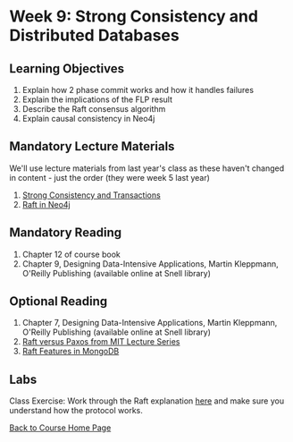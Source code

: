 # Week 9: Strong Consistency and Distributed Databases

## Learning Objectives
1. Explain how 2 phase commit works and how it handles failures
1. Explain the implications of the FLP result
1. Describe the Raft consensus algorithm
1. Explain causal consistency in Neo4j

## Mandatory Lecture Materials
We'll use lecture materials from last year's class as these haven't changed in content - just the order (they were week 5 last year)

1. [Strong Consistency and Transactions](https://northeastern.hosted.panopto.com/Panopto/Pages/Viewer.aspx?id=060abd7e-7f6c-4f03-a6bf-ab9100ddae42)
1. [Raft in Neo4j](https://northeastern.hosted.panopto.com/Panopto/Pages/Viewer.aspx?id=489ec07a-1ea0-4378-bcb4-ab9100ddadac)

## Mandatory Reading
1. Chapter 12 of course book
1. Chapter 9, Designing Data-Intensive Applications, Martin Kleppmann, O'Reilly Publishing (available online at Snell library)

## Optional Reading
1. Chapter 7, Designing Data-Intensive Applications, Martin Kleppmann, O'Reilly Publishing (available online at Snell library)
1. [Raft versus Paxos from MIT Lecture Series](https://www.youtube.com/watch?v=9QGGB5sCr1g)
1. [Raft Features in MongoDB](https://www.youtube.com/watch?v=jCk0FCbqCz0)

## Labs
Class Exercise: 
Work through the Raft explanation [here](http://thesecretlivesofdata.com/raft/) and make sure you understand how the protocol works.





[Back to Course Home Page](https://gortonator.github.io/bsds-6650/)
